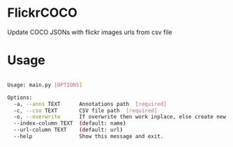 # FlickrCOCO
Update COCO JSONs with flickr images urls from csv file

# Usage

``` bash

Usage: main.py [OPTIONS]

Options:
  -a, --anns TEXT      Annotations path  [required]
  -c, --csv TEXT       CSV file path  [required]
  -o, --overwrite      If overwrite then work inplace, else create new
  --index-column TEXT  (default: name)
  --url-column TEXT    (default: url)
  --help               Show this message and exit.

  ```

